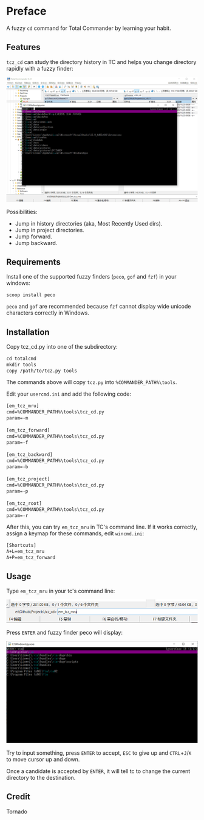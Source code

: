 # Preface

A fuzzy `cd` command for Total Commander by learning your habit.


## Features

`tcz_cd` can study the directory history in TC and helps you change directory rapidly with a fuzzy finder:

![](https://raw.githubusercontent.com/skywind3000/images/master/p/tcz_cd/demo.png)

Possibilities:

- Jump in history directories (aka, Most Recently Used dirs).
- Jump in project directories.
- Jump forward.
- Jump backward.

## Requirements

Install one of the supported fuzzy finders (`peco`, `gof` and `fzf`) in your windows:

```dosbatch
scoop install peco
```

`peco` and `gof` are recommended because `fzf` cannot display wide unicode characters correctly in Windows.

## Installation

Copy tcz_cd.py into one of the subdirectory:

```
cd totalcmd
mkdir tools
copy /path/to/tcz.py tools
```

The commands above will copy `tcz.py` into `%COMMANDER_PATH%\tools`.

Edit your `usercmd.ini` and add the following code:

```dosini 
[em_tcz_mru]
cmd=%COMMANDER_PATH%\tools\tcz_cd.py
param=-m

[em_tcz_forward]
cmd=%COMMANDER_PATH%\tools\tcz_cd.py
param=-f

[em_tcz_backward]
cmd=%COMMANDER_PATH%\tools\tcz_cd.py
param=-b

[em_tcz_project]
cmd=%COMMANDER_PATH%\tools\tcz_cd.py
param=-p

[em_tcz_root]
cmd=%COMMANDER_PATH%\tools\tcz_cd.py
param=-r
```
After this, you can try `em_tcz_mru` in TC's command line. If it works correctly, assign a keymap for these commands, edit `wincmd.ini`:

```
[Shortcuts]
A+L=em_tcz_mru
A+P=em_tcz_forward
```

## Usage

Type `em_tcz_mru` in your tc's command line:

![](https://raw.githubusercontent.com/skywind3000/images/master/p/tcz_cd/tcz_cmd.png)

Press `ENTER` and fuzzy finder peco will display:

![](https://raw.githubusercontent.com/skywind3000/images/master/p/tcz_cd/peco.png)

Try to input something, press `ENTER` to accept, `ESC` to give up and `CTRL`+`J`/`K` to move cursor up and down.

Once a candidate is accepted by `ENTER`, it will tell tc to change the current directory to the destination.

## Credit

Tornado
